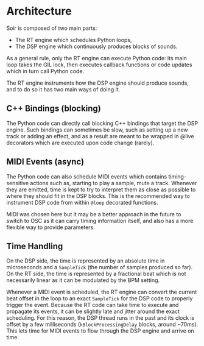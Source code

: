 # Architecture

Soir is composed of two main parts:

- The RT engine which schedules Python loops,
- The DSP engine which continuously produces blocks of sounds.

As a general rule, only the RT engine can execute Python code: its
main loop takes the GIL lock, then executes callback functions or code
updates which in turn call Python code.
    
The RT engine instruments how the DSP engine should produce sounds,
and to do so it has two main ways of doing it.

## C++ Bindings (blocking)

The Python code can directly call blocking C++ bindings that target
the DSP engine. Such bindings can sometimes be slow, such as setting
up a new track or adding an effect, and as a result are meant to be
wrapped in @live decorators which are executed upon code change
(rarely).
    
## MIDI Events (async)

The Python code can also schedule MIDI events which contains
timing-sensitive actions such as, starting to play a sample, mute a
track. Whenever they are emitted, time is kept to try to interpret
them as close as possible to where they should fit in the DSP blocks.
This is the recommended way to instrument DSP code from within `@loop`
decorated functions.

MIDI was chosen here but it may be a better approach in the future to
switch to OSC as it can carry timing information itself, and also has
a more flexible way to provide parameters.

## Time Handling

On the DSP side, the time is represented by an absolute time in
microseconds and a `SampleTick` (the number of samples produced so
far). On the RT side, the time is represented by a fractional beat
which is not necessarily linear as it can be modulated by the BPM
setting.

Whenever a MIDI event is scheduled, the RT engine can convert the
current beat offset in the loop to an exact `SampleTick` for the DSP
code to properly trigger the event. Because the RT code can take time
to execute and propagate its events, it can be slightly late and
jitter around the exact scheduling. For this reason, the DSP thread
runs in the past and its clock is offset by a few milliseconds
(`kBlockProcessingDelay` blocks, around ~70ms). This lets time for
MIDI events to flow through the DSP engine and arrive on time.
